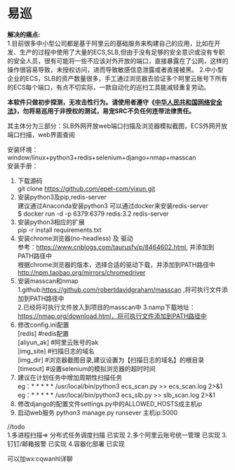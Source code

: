 # 易巡


**解决的痛点:**   
    1.目前很多中小型公司都是基于阿里云的基础服务来构建自己的应用，比如在开发、生产的过程中使用了大量的ECS,SLB,但由于没有足够的安全意识或没有专职的安全人员，很有可能将一些不应该对外开放的端口，直接暴露在了公网，这样的操作很容易导致，未授权访问，进而导致敏感信息泄露或者直接被黑。 
    2.中小型企业的ECS，SLB的资产数量很多，手工通过浏览器去验证多个阿里云账号下所有的ECS每个端口，有点不切实际，一款自动化的巡扫工具能减轻重复劳动。  

**本软件只做初步探测，无攻击性行为。请使用者遵守《[中华人民共和国网络安全法](http://www.npc.gov.cn/npc/xinwen/2016-11/07/content_2001605.htm)》，勿将易巡用于非授权的测试，易宠SRC不负任何连带法律责任。**  

其主体分为三部分：SLB外网开放web端口扫描及浏览器模拟截图，ECS外网开放端口扫描，web界面查阅

安装环境： window/linux+python3+redis+selenium+django+nmap+masscan  
安装手册：   
1. 下载源码  
   git clone https://github.com/epet-com/yixun.git  
2. 安装python3及pip,redis-server  
   建议通过Anaconda安装python3
   可以通过docker来安装redis-server  
   $ docker  run -d -p 6379:6379 redis:3.2 redis-server  
3. 安装python3相应的扩展    
  pip -r install requirements.txt   
4. 安装chrome浏览器(no-headless) 及 驱动  
    参考：https://www.cnblogs.com/taurusfy/p/8464602.html, 并添加到PATH路径中  
    根据chrome浏览器的版本，选择合适的驱动下载，并添加到PATH路径中  
    http://npm.taobao.org/mirrors/chromedriver  
5. 安装masscan和nmap
    1.github:https://github.com/robertdavidgraham/masscan ,将可执行文件添加到PATH路径中   
    2.已经将可执行文件放入到项目的masscan中
    3.namp下载地址：https://nmap.org/download.html，将可执行文件添加到PATH路径中
6. 修改config.ini配置  
    [redis]     #redis配置  
    [aliyun_ak] #阿里云账号的ak  
    [img_site]  #扫描日志的域名  
    [img_dir]   #浏览器截图目录,建议设置为【扫描日志的域名】的根目录  
    [timeout]   #设置selenium的模拟浏览器的超时时间  
7. 建议在计划任务中增加周期性扫描任务    
  eg：* * * * * /usr/local/bin/python3 ecs_scan.py      >> ecs_scan.log 2>&1  
  eg：* * * * * /usr/local/bin/python3 ecs_slb.py       >> slb_scan.log 2>&1
8. 修改django的配置文件settings.py中的ALLOWED_HOSTS成主机ip
9. 启动web服务
   python3 manage.py runsever 主机ip:5000
 
 //todo   
 1.多进程扫描=> 分布式任务调度扫描  已实现
 2.多个阿里云账号统一管理  已实现
 3.钉钉/邮箱报警  已实现
 4.容器化部署 已实现
 
 可以加wx:cqwanhl详聊
